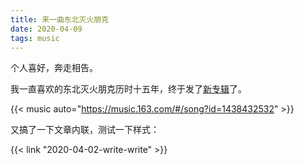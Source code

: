 ```yaml
---
title: 来一曲东北灭火朋克
date: 2020-04-09
tags: music
---
```


个人喜好，奔走相告。

我一直喜欢的东北灭火朋克历时十五年，终于发了[新专辑](https://music.163.com/#/album?id=87731914)了。

{{< music auto="https://music.163.com/#/song?id=1438432532" >}}

又搞了一下文章内联，测试一下样式：

{{< link "2020-04-02-write-write" >}}